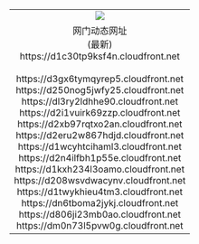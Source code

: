 ﻿<table>
  <tr></tr>
  <tr><td colspan=2 align=center><img src="https://d1c30tp9ksf4n.cloudfront.net/Up/oGate.jpg" /></td></tr>
  <tr><td colspan=2 align=center>网门动态网址<br/>(最新)
<br>https://d1c30tp9ksf4n.cloudfront.net
<br/>
<br>https://d3gx6tymqyrep5.cloudfront.net
<br>https://d250nog5jwfy25.cloudfront.net
<br>https://dl3ry2ldhhe90.cloudfront.net
<br>https://d2i1vuirk69zzp.cloudfront.net
<br>https://d2xb97rqtxo2an.cloudfront.net
<br>https://d2eru2w867hdjd.cloudfront.net
<br>https://d1wcyhtcihaml3.cloudfront.net
<br>https://d2n4ilfbh1p55e.cloudfront.net
<br>https://d1kxh234l3oamo.cloudfront.net
<br>https://d208wsvdwacynv.cloudfront.net
<br>https://d1twykhieu4tm3.cloudfront.net
<br>https://dn6tboma2jykj.cloudfront.net
<br>https://d806ji23mb0ao.cloudfront.net
<br>https://dm0n73l5pvw0g.cloudfront.net
    </td>
  </tr>
</table>
